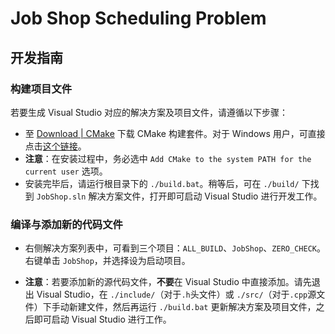 # Job Shop Scheduling Problem

## 开发指南

### 构建项目文件

若要生成 Visual Studio 对应的解决方案及项目文件，请遵循以下步骤：
- 至 [Download | CMake](https://cmake.org/download/) 下载 CMake 构建套件。对于 Windows 用户，可直接点击[这个链接](https://cmake.org/files/v3.10/cmake-3.10.3-win64-x64.msi)。
- **注意**：在安装过程中，务必选中 `Add CMake to the system PATH for the current user` 选项。
- 安装完毕后，请运行根目录下的 `./build.bat`。稍等后，可在 `./build/` 下找到 `JobShop.sln` 解决方案文件，打开即可启动 Visual Studio 进行开发工作。

### 编译与添加新的代码文件

- 右侧解决方案列表中，可看到三个项目：`ALL_BUILD`、`JobShop`、`ZERO_CHECK`。右键单击 `JobShop`，并选择设为启动项目。

- **注意**：若要添加新的源代码文件，**不要**在 Visual Studio 中直接添加。请先退出 Visual Studio，在 `./include/`（对于`.h`头文件）或 `./src/`（对于`.cpp`源文件）下手动新建文件，然后再运行 `./build.bat` 更新解决方案及项目文件，之后即可启动 Visual Studio 进行工作。